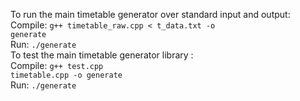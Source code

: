 To run the main timetable generator over standard input and output&#58; <br>
Compile&#58; <code>g++ timetable&#95;raw.cpp &lt; t&#95;data.txt -o generate</code> <br>
Run&#58; <code>./generate</code> <br>
To test the main timetable generator library &#58; <br>
Compile&#58; <code>g++ test.cpp timetable.cpp -o generate</code> <br>
Run&#58; <code>./generate</code> <br>
